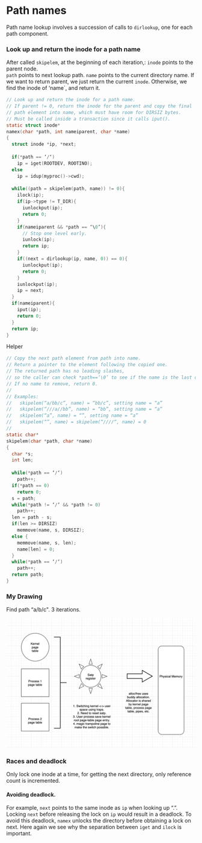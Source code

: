 # Path names

Path name lookup involves a succession of calls to `dirlookup`, one for each path component.

### Look up and return the inode for a path name

After called `skipelem`, at the beginning of each iteration,: `inode` points to the parent node.  
`path` points to next lookup path. `name` points to the current directory name. If we want to return parent, we just return the current `inode`. Otherwise, we find the inode of ‘name\`, and return it.

```c
// Look up and return the inode for a path name.
// If parent != 0, return the inode for the parent and copy the final
// path element into name, which must have room for DIRSIZ bytes.
// Must be called inside a transaction since it calls iput().
static struct inode*
namex(char *path, int nameiparent, char *name)
{
  struct inode *ip, *next;

  if(*path == ‘/‘)
    ip = iget(ROOTDEV, ROOTINO);
  else
    ip = idup(myproc()->cwd);

  while((path = skipelem(path, name)) != 0){
    ilock(ip);
    if(ip->type != T_DIR){
      iunlockput(ip);
      return 0;
    }
    if(nameiparent && *path == ‘\0’){
      // Stop one level early.
      iunlock(ip);
      return ip;
    }
    if((next = dirlookup(ip, name, 0)) == 0){
      iunlockput(ip);
      return 0;
    }
    iunlockput(ip);
    ip = next;
  }
  if(nameiparent){
    iput(ip);
    return 0;
  }
  return ip;
}
```

Helper

```c
// Copy the next path element from path into name.
// Return a pointer to the element following the copied one.
// The returned path has no leading slashes,
// so the caller can check *path==‘\0’ to see if the name is the last one.
// If no name to remove, return 0.
//
// Examples:
//   skipelem(“a/bb/c”, name) = “bb/c”, setting name = “a”
//   skipelem(“///a//bb”, name) = “bb”, setting name = “a”
//   skipelem(“a”, name) = “”, setting name = “a”
//   skipelem(“”, name) = skipelem(“////“, name) = 0
//
static char*
skipelem(char *path, char *name)
{
  char *s;
  int len;

  while(*path == ‘/‘)
    path++;
  if(*path == 0)
    return 0;
  s = path;
  while(*path != ‘/‘ && *path != 0)
    path++;
  len = path - s;
  if(len >= DIRSIZ)
    memmove(name, s, DIRSIZ);
  else {
    memmove(name, s, len);
    name[len] = 0;
  }
  while(*path == ‘/‘)
    path++;
  return path;
}
```

### My Drawing

Find path “a/b/c". 3 iterations. 

![Example of finding path](../.gitbook/assets/image%20%2823%29.png)

### Races and deadlock

Only lock one inode at a time, for getting the next directory, only reference count is incremented.

#### Avoiding deadlock.

For example, `next` points to the same inode as `ip` when looking up “.”. Locking `next` before releasing the lock on `ip` would result in a deadlock. To avoid this deadlock, `namex` unlocks the directory before obtaining a lock on next. Here again we see why the separation between `iget` and `ilock` is important.


